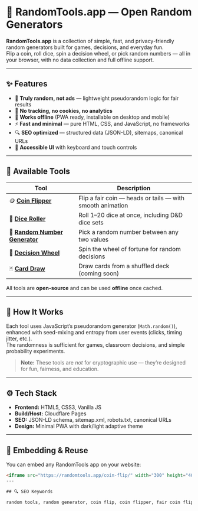 # 🎲 RandomTools.app — Open Random Generators

**RandomTools.app** is a collection of simple, fast, and privacy-friendly random generators built for games, decisions, and everyday fun.  
Flip a coin, roll dice, spin a decision wheel, or pick random numbers — all in your browser, with no data collection and full offline support.

---

## ✨ Features
- 🧠 **Truly random, not ads** — lightweight pseudorandom logic for fair results  
- 🚫 **No tracking, no cookies, no analytics**  
- 📱 **Works offline** (PWA ready, installable on desktop and mobile)  
- ⚡️ **Fast and minimal** — pure HTML, CSS, and JavaScript, no frameworks  
- 🔍 **SEO optimized** — structured data (JSON-LD), sitemaps, canonical URLs  
- 🎨 **Accessible UI** with keyboard and touch controls  

---

## 🧩 Available Tools

| Tool | Description |
|------|--------------|
| 🪙 [**Coin Flipper**](https://randomtools.app/coin-flip/) | Flip a fair coin — heads or tails — with smooth animation |
| 🎲 [**Dice Roller**](https://randomtools.app/dice-roller/) | Roll 1–20 dice at once, including D&D dice sets |
| 🎯 [**Random Number Generator**](https://randomtools.app/random-number-generator/) | Pick a random number between any two values |
| 🎡 [**Decision Wheel**](https://randomtools.app/decision-wheel/) | Spin the wheel of fortune for random decisions |
| 🃏 [**Card Draw**](https://randomtools.app/card-draw/) | Draw cards from a shuffled deck (coming soon) |

All tools are **open-source** and can be used **offline** once cached.

---

## 🧠 How It Works

Each tool uses JavaScript’s pseudorandom generator (`Math.random()`), enhanced with seed-mixing and entropy from user events (clicks, timing jitter, etc.).  
The randomness is sufficient for games, classroom decisions, and simple probability experiments.

> **Note:** These tools are *not* for cryptographic use — they’re designed for fun, fairness, and education.

---

## ⚙️ Tech Stack
- **Frontend:** HTML5, CSS3, Vanilla JS  
- **Build/Host:** Cloudflare Pages  
- **SEO:** JSON-LD schema, sitemap.xml, robots.txt, canonical URLs  
- **Design:** Minimal PWA with dark/light adaptive theme  

---

## 🧩 Embedding & Reuse

You can embed any RandomTools app on your website:

```html
<iframe src="https://randomtools.app/coin-flip/" width="300" height="400"></iframe>
---

## 🔍 SEO Keywords

random tools, random generator, coin flip, coin flipper, fair coin flip, dice roller, dnd dice, online dice roller, number generator, random number picker, random number selector, decision wheel, spin the wheel, random decision maker, random picker, wheel of fortune, randomizer app, privacy-friendly random tools, offline random generator, javascript random app, cloudflare pages, open source pwa
